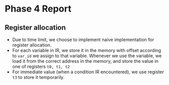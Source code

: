 # Phase 4 Report

## Register allocation

- Due to time limit, we choose to implement naive implementation for register allocation.
- For each variable in IR, we store it in the memory with offset according to `var_id` we assign to that variable. Whenever we use the variable, we load it from the correct address in the memory, and store the value in one of registers `t0, t1, t2`
- For immediate value (when a condition IR encountered),  we use register `t3` to store it temporarily.


